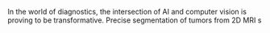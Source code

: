 In the world of diagnostics, the intersection of AI and computer vision is proving to be transformative. Precise segmentation of tumors from 2D MRI s